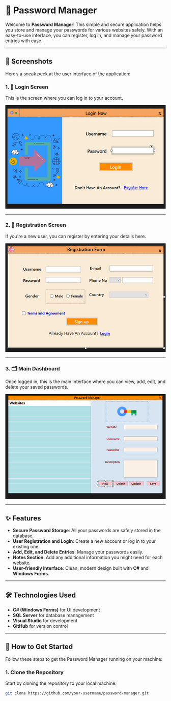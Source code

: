 # 🔐 Password Manager

Welcome to **Password Manager**! This simple and secure application helps you store and manage your passwords for various websites safely. With an easy-to-use interface, you can register, log in, and manage your password entries with ease.

---

## 📸 Screenshots

Here’s a sneak peek at the user interface of the application:

### 1. 🔑 **Login Screen**
This is the screen where you can log in to your account.

![Login UI](screenshot/login_UI.png)

---

### 2. 📝 **Registration Screen**
If you're a new user, you can register by entering your details here.

![Register UI](screenshot/Register_UI.png)

---

### 3. 🗂️ **Main Dashboard**
Once logged in, this is the main interface where you can view, add, edit, and delete your saved passwords.

![Main UI](screenshot/Main_UI.png)

---

## ✨ Features

- **Secure Password Storage**: All your passwords are safely stored in the database.
- **User Registration and Login**: Create a new account or log in to your existing one.
- **Add, Edit, and Delete Entries**: Manage your passwords easily.
- **Notes Section**: Add any additional information you might need for each website.
- **User-friendly Interface**: Clean, modern design built with **C#** and **Windows Forms**.

---

## 🛠️ Technologies Used

- **C# (Windows Forms)** for UI development
- **SQL Server** for database management
- **Visual Studio** for development
- **GitHub** for version control

---

## 🚀 How to Get Started

Follow these steps to get the Password Manager running on your machine:

### 1. Clone the Repository

Start by cloning the repository to your local machine:

```bash
git clone https://github.com/your-username/password-manager.git

